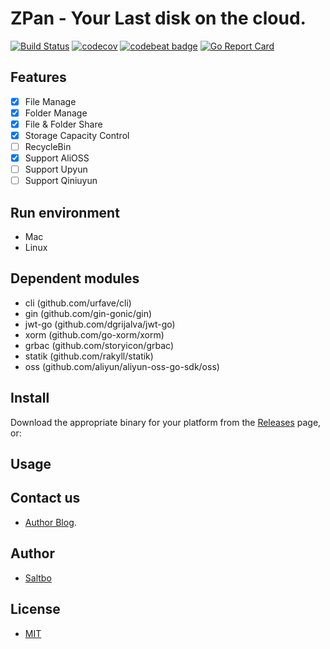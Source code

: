 ZPan - Your Last disk on the cloud. 
=========================
[![Build Status](https://travis-ci.org/saltbo/zpan.svg)](https://travis-ci.org/saltbo/zpan)
[![codecov](https://codecov.io/gh/saltbo/zpan/branch/master/graph/badge.svg)](https://codecov.io/gh/saltbo/zpan)
[![codebeat badge](https://codebeat.co/badges/e97d3305-de49-4a9c-9ead-1aca942b9e16)](https://codebeat.co/projects/github-com-saltbo-zpan-master)
[![Go Report Card](https://goreportcard.com/badge/github.com/saltbo/zpan)](https://goreportcard.com/report/github.com/saltbo/zpan)

## Features
- [x] File Manage
- [x] Folder Manage
- [x] File & Folder Share
- [x] Storage Capacity Control
- [ ] RecycleBin
- [x] Support AliOSS
- [ ] Support Upyun
- [ ] Support Qiniuyun

## Run environment
- Mac
- Linux

## Dependent modules 
- cli (github.com/urfave/cli) 
- gin (github.com/gin-gonic/gin)
- jwt-go (github.com/dgrijalva/jwt-go)
- xorm (github.com/go-xorm/xorm)
- grbac (github.com/storyicon/grbac)
- statik (github.com/rakyll/statik)
- oss (github.com/aliyun/aliyun-oss-go-sdk/oss)

## Install

Download the appropriate binary for your platform from the [Releases](https://github.com/saltbo/zpan/releases) page, or:

## Usage


## Contact us
- [Author Blog](https://saltbo.cn).

## Author
- [Saltbo](https://github.com/saltbo)

## License
- [MIT](https://github.com/saltbo/zpan/blob/master/LICENSE)
